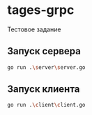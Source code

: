 # tages-grpc
Тестовое задание

## Запуск сервера

```bash
go run .\server\server.go
```
## Запуск клиента

```bash
go run .\client\client.go
```
